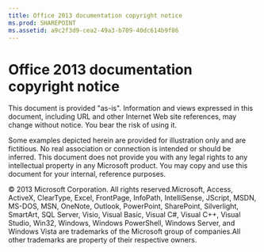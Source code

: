 ```yaml
---
title: Office 2013 documentation copyright notice
ms.prod: SHAREPOINT
ms.assetid: a9c2f3d9-cea2-49a3-b709-40dc614b9f86
---
```



# Office 2013 documentation copyright notice

This document is provided "as-is". Information and views expressed in this document, including URL and other Internet Web site references, may change without notice. You bear the risk of using it. 
  
    
    

Some examples depicted herein are provided for illustration only and are fictitious. No real association or connection is intended or should be inferred.
This document does not provide you with any legal rights to any intellectual property in any Microsoft product. You may copy and use this document for your internal, reference purposes. 
  
    
    

© 2013 Microsoft Corporation. All rights reserved.Microsoft, Access, ActiveX, ClearType, Excel, FrontPage, InfoPath, IntelliSense, JScript, MSDN, MS-DOS, MSN, OneNote, Outlook, PowerPoint, SharePoint, Silverlight, SmartArt, SQL Server, Visio, Visual Basic, Visual C#, Visual C++, Visual Studio, Win32, Windows, Windows PowerShell, Windows Server, and Windows Vista are trademarks of the Microsoft group of companies.All other trademarks are property of their respective owners.
